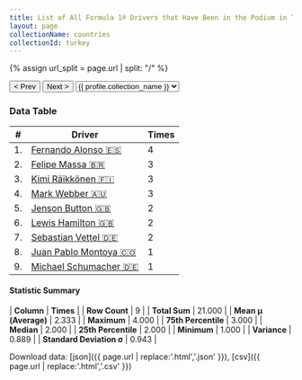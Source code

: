 ```yaml
---
title: List of All Formula 1® Drivers that Have Been in the Podium in Turkey by Number of Times
layout: page
collectionName: countries
collectionId: turkey
---
```


{% assign url_split = page.url | split: "/" %}
<div id="collection-navigation">
<button onclick="selector.options[selector.selectedIndex-1].value && (window.location = selector.options[selector.selectedIndex-1].value);">&lt; Prev</button>
<button onclick="selector.options[selector.selectedIndex+1].value && (window.location = selector.options[selector.selectedIndex+1].value);">Next &gt;</button>
<select id="selector" onchange="this.options[this.selectedIndex].value && (window.location = this.options[this.selectedIndex].value);">
  {% for collectionId in site.data[page.collectionName].refs %}
    {% if collectionId == page.collectionId %}
      {% assign selected = "selected" %}
    {% else %}
      {% assign selected = "" %}
    {% endif %}
    {% assign profile = site.data[page.collectionName][collectionId].profile %}
    <option value="/f1/{{ page.collectionName }}/{{ collectionId }}/{{ url_split[4] }}" {{ selected }}>{{ profile.collection_name }}</option>
  {% endfor %}
</select>
</div>

<canvas id="chart" width="400" height="180"></canvas>
<script>
var data = {
  "labels" : [
    "Fernando Alonso",
    "Felipe Massa",
    "Kimi Räikkönen",
    "Mark Webber",
    "Jenson Button",
    "Lewis Hamilton",
    "Sebastian Vettel",
    "Juan Pablo Montoya",
    "Michael Schumacher"
  ],
  "datasets" : [
    {
      "label" : "Times",
      "data" : [
        4,
        3,
        3,
        3,
        2,
        2,
        2,
        1,
        1
      ],
      "borderColor" : [
        "#1D181E",
        "#1D181E",
        "#1D181E",
        "#1D181E",
        "#1D181E",
        "#1D181E",
        "#1D181E",
        "#1D181E",
        "#1D181E"
      ],
      "borderWidth" : 1,
      "backgroundColor" : [
        "#9C8E8D",
        "#9C8E8D",
        "#9C8E8D",
        "#9C8E8D",
        "#9C8E8D",
        "#9C8E8D",
        "#9C8E8D",
        "#9C8E8D",
        "#9C8E8D"
      ]
    }
  ]
};
var options = {
  legend: {
    display: false
  },
  scales: {
    xAxes: [{
      ticks: {
        beginAtZero: true,
        maxRotation: 180,
        display: window.innerWidth > 800
      }
    }],
    yAxes: [{
      ticks: {
        beginAtZero: true
      }
    }]
  },
  onResize: function(chart, size) {
    chart.options.scales.xAxes[0].ticks.display = size.width > 800;
  }
};
var chart = new Chart("chart", {
    data: data,
    type: 'bar',
    options: options
});
</script>



### Data Table

| # | Driver | Times |
|--|--|--|
| 1. | [Fernando Alonso 🇪🇸](/f1/drivers/alonso) | 4 |
| 2. | [Felipe Massa 🇧🇷](/f1/drivers/massa) | 3 |
| 3. | [Kimi Räikkönen 🇫🇮](/f1/drivers/raikkonen) | 3 |
| 4. | [Mark Webber 🇦🇺](/f1/drivers/webber) | 3 |
| 5. | [Jenson Button 🇬🇧](/f1/drivers/button) | 2 |
| 6. | [Lewis Hamilton 🇬🇧](/f1/drivers/hamilton) | 2 |
| 7. | [Sebastian Vettel 🇩🇪](/f1/drivers/vettel) | 2 |
| 8. | [Juan Pablo Montoya 🇨🇴](/f1/drivers/montoya) | 1 |
| 9. | [Michael Schumacher 🇩🇪](/f1/drivers/michael_schumacher) | 1 |

#### Statistic Summary

| **Column** | **Times** |
| **Row Count** | 9 |
| **Total Sum** | 21.000 |
| **Mean μ (Average)** | 2.333 |
| **Maximum** | 4.000 |
| **75th Percentile** | 3.000 |
| **Median** | 2.000 |
| **25th Percentile** | 2.000 |
| **Minimum** | 1.000 |
| **Variance** | 0.889 |
| **Standard Deviation σ** | 0.943 |

Download data: [json]({{ page.url | replace:'.html','.json' }}), [csv]({{ page.url | replace:'.html','.csv' }})

